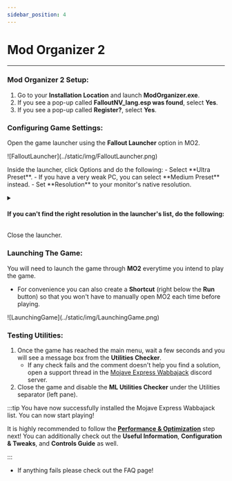 ```yaml
---
sidebar_position: 4
---
```


# Mod Organizer 2

---

### Mod Organizer 2 Setup:


1. Go to your **Installation Location** and launch **ModOrganizer.exe**.
2. If you see a pop-up called **FalloutNV_lang.esp was found**, select **Yes**.
3. If you see a pop-up called **Register?**, select **Yes**.


### Configuring Game Settings:


Open the game launcher using the **Fallout Launcher** option in MO2.
<p>![FalloutLauncher](../static/img/FalloutLauncher.png)</p>
Inside the launcher, click Options and do the following:
- Select **Ultra Preset**.
    - If you have a very weak PC, you can select **Medium Preset** instead.
- Set **Resolution** to your monitor's native resolution. 
<p></p>

<details>

<summary><h4>If you can't find the right resolution in the launcher's list, do the following:</h4></summary>


Close the launcher.
Click the ![INIFilesButton](../static/img/INIFilesButton.webp) button at the top of MO2 and select **INI Editor**.
Select the **FalloutPrefs.ini** tab.
Change the following settings in the **Display** section:
    - **`iSize W`** = your screen width
    - **`iSize H`** = your screen height


</details>


Close the launcher.


### Launching The Game:

You will need to launch the game through **MO2** everytime you intend to play the game.
- For convenience you can also create a **Shortcut** (right below the **Run** button) so that you won't have to manually open MO2 each time before playing.

<p>![LaunchingGame](../static/img/LaunchingGame.png)</p>

### Testing Utilities:

1. Once the game has reached the main menu, wait a few seconds and you will see a message box from the **Utilities Checker**. 
    - If any check fails and the comment doesn't help you find a solution, open a support thread in the [Mojave Express Wabbajack](https://discord.gg/SFpZYpAuUz) discord server. 
2. Close the game and disable the **ML Utilities Checker** under the Utilities separator (left pane).


:::tip You have now successfully installed the Mojave Express Wabbajack list. You can now start playing!

It is highly recommended to follow the [**Performance & Optimization**](/docs/Performance) step next! You can additionally check out the **Useful Information**, **Configuration & Tweaks**, and **Controls Guide** as well.

:::

- If anything fails please check out the FAQ page!

